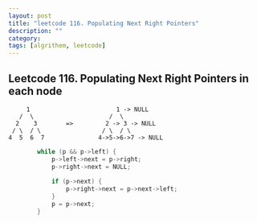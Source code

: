 ```yaml
---
layout: post
title: "leetcode 116. Populating Next Right Pointers"
description: ""
category: 
tags: [algrithem, leetcode]
---
```

## Leetcode 116. Populating Next Right Pointers in each node

         1                        1 -> NULL
       /  \                     /  \ 
      2    3        =>         2 -> 3 -> NULL
     / \  / \                 / \  / \
    4  5  6  7               4->5->6->7 -> NULL

```c
        while (p && p->left) {
            p->left->next = p->right;
            p->right->next = NULL;
    
            if (p->next) {    
                p->right->next = p->next->left;
            }
            p = p->next;
        }
```
